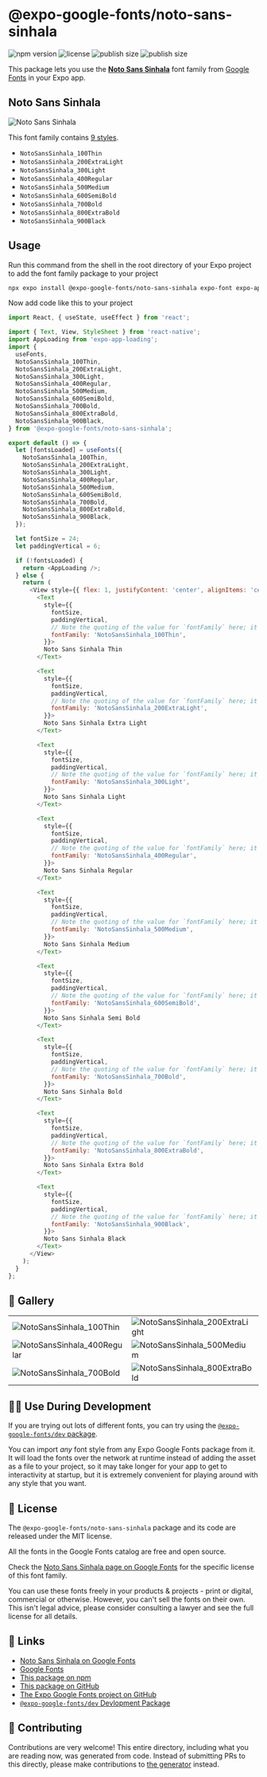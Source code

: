 # @expo-google-fonts/noto-sans-sinhala

![npm version](https://flat.badgen.net/npm/v/@expo-google-fonts/noto-sans-sinhala)
![license](https://flat.badgen.net/github/license/expo/google-fonts)
![publish size](https://flat.badgen.net/packagephobia/install/@expo-google-fonts/noto-sans-sinhala)
![publish size](https://flat.badgen.net/packagephobia/publish/@expo-google-fonts/noto-sans-sinhala)

This package lets you use the [**Noto Sans Sinhala**](https://fonts.google.com/specimen/Noto+Sans+Sinhala) font family from [Google Fonts](https://fonts.google.com/) in your Expo app.

## Noto Sans Sinhala

![Noto Sans Sinhala](./font-family.png)

This font family contains [9 styles](#-gallery).

- `NotoSansSinhala_100Thin`
- `NotoSansSinhala_200ExtraLight`
- `NotoSansSinhala_300Light`
- `NotoSansSinhala_400Regular`
- `NotoSansSinhala_500Medium`
- `NotoSansSinhala_600SemiBold`
- `NotoSansSinhala_700Bold`
- `NotoSansSinhala_800ExtraBold`
- `NotoSansSinhala_900Black`

## Usage

Run this command from the shell in the root directory of your Expo project to add the font family package to your project
```sh
npx expo install @expo-google-fonts/noto-sans-sinhala expo-font expo-app-loading
```

Now add code like this to your project
```js
import React, { useState, useEffect } from 'react';

import { Text, View, StyleSheet } from 'react-native';
import AppLoading from 'expo-app-loading';
import {
  useFonts,
  NotoSansSinhala_100Thin,
  NotoSansSinhala_200ExtraLight,
  NotoSansSinhala_300Light,
  NotoSansSinhala_400Regular,
  NotoSansSinhala_500Medium,
  NotoSansSinhala_600SemiBold,
  NotoSansSinhala_700Bold,
  NotoSansSinhala_800ExtraBold,
  NotoSansSinhala_900Black,
} from '@expo-google-fonts/noto-sans-sinhala';

export default () => {
  let [fontsLoaded] = useFonts({
    NotoSansSinhala_100Thin,
    NotoSansSinhala_200ExtraLight,
    NotoSansSinhala_300Light,
    NotoSansSinhala_400Regular,
    NotoSansSinhala_500Medium,
    NotoSansSinhala_600SemiBold,
    NotoSansSinhala_700Bold,
    NotoSansSinhala_800ExtraBold,
    NotoSansSinhala_900Black,
  });

  let fontSize = 24;
  let paddingVertical = 6;

  if (!fontsLoaded) {
    return <AppLoading />;
  } else {
    return (
      <View style={{ flex: 1, justifyContent: 'center', alignItems: 'center' }}>
        <Text
          style={{
            fontSize,
            paddingVertical,
            // Note the quoting of the value for `fontFamily` here; it expects a string!
            fontFamily: 'NotoSansSinhala_100Thin',
          }}>
          Noto Sans Sinhala Thin
        </Text>

        <Text
          style={{
            fontSize,
            paddingVertical,
            // Note the quoting of the value for `fontFamily` here; it expects a string!
            fontFamily: 'NotoSansSinhala_200ExtraLight',
          }}>
          Noto Sans Sinhala Extra Light
        </Text>

        <Text
          style={{
            fontSize,
            paddingVertical,
            // Note the quoting of the value for `fontFamily` here; it expects a string!
            fontFamily: 'NotoSansSinhala_300Light',
          }}>
          Noto Sans Sinhala Light
        </Text>

        <Text
          style={{
            fontSize,
            paddingVertical,
            // Note the quoting of the value for `fontFamily` here; it expects a string!
            fontFamily: 'NotoSansSinhala_400Regular',
          }}>
          Noto Sans Sinhala Regular
        </Text>

        <Text
          style={{
            fontSize,
            paddingVertical,
            // Note the quoting of the value for `fontFamily` here; it expects a string!
            fontFamily: 'NotoSansSinhala_500Medium',
          }}>
          Noto Sans Sinhala Medium
        </Text>

        <Text
          style={{
            fontSize,
            paddingVertical,
            // Note the quoting of the value for `fontFamily` here; it expects a string!
            fontFamily: 'NotoSansSinhala_600SemiBold',
          }}>
          Noto Sans Sinhala Semi Bold
        </Text>

        <Text
          style={{
            fontSize,
            paddingVertical,
            // Note the quoting of the value for `fontFamily` here; it expects a string!
            fontFamily: 'NotoSansSinhala_700Bold',
          }}>
          Noto Sans Sinhala Bold
        </Text>

        <Text
          style={{
            fontSize,
            paddingVertical,
            // Note the quoting of the value for `fontFamily` here; it expects a string!
            fontFamily: 'NotoSansSinhala_800ExtraBold',
          }}>
          Noto Sans Sinhala Extra Bold
        </Text>

        <Text
          style={{
            fontSize,
            paddingVertical,
            // Note the quoting of the value for `fontFamily` here; it expects a string!
            fontFamily: 'NotoSansSinhala_900Black',
          }}>
          Noto Sans Sinhala Black
        </Text>
      </View>
    );
  }
};

```

## 🔡 Gallery


||||
|-|-|-|
|![NotoSansSinhala_100Thin](./NotoSansSinhala_100Thin.ttf.png)|![NotoSansSinhala_200ExtraLight](./NotoSansSinhala_200ExtraLight.ttf.png)|![NotoSansSinhala_300Light](./NotoSansSinhala_300Light.ttf.png)||
|![NotoSansSinhala_400Regular](./NotoSansSinhala_400Regular.ttf.png)|![NotoSansSinhala_500Medium](./NotoSansSinhala_500Medium.ttf.png)|![NotoSansSinhala_600SemiBold](./NotoSansSinhala_600SemiBold.ttf.png)||
|![NotoSansSinhala_700Bold](./NotoSansSinhala_700Bold.ttf.png)|![NotoSansSinhala_800ExtraBold](./NotoSansSinhala_800ExtraBold.ttf.png)|![NotoSansSinhala_900Black](./NotoSansSinhala_900Black.ttf.png)||


## 👩‍💻 Use During Development

If you are trying out lots of different fonts, you can try using the [`@expo-google-fonts/dev` package](https://github.com/expo/google-fonts/tree/master/font-packages/dev#readme).

You can import *any* font style from any Expo Google Fonts package from it. It will load the fonts
over the network at runtime instead of adding the asset as a file to your project, so it may take longer
for your app to get to interactivity at startup, but it is extremely convenient
for playing around with any style that you want.

## 📖 License

The `@expo-google-fonts/noto-sans-sinhala` package and its code are released under the MIT license.

All the fonts in the Google Fonts catalog are free and open source.

Check the [Noto Sans Sinhala page on Google Fonts](https://fonts.google.com/specimen/Noto+Sans+Sinhala) for the specific license of this font family.

You can use these fonts freely in your products & projects - print or digital, commercial or otherwise. However, you can't sell the fonts on their own. This isn't legal advice, please consider consulting a lawyer and see the full license for all details.

## 🔗 Links

- [Noto Sans Sinhala on Google Fonts](https://fonts.google.com/specimen/Noto+Sans+Sinhala)
- [Google Fonts](https://fonts.google.com/)
- [This package on npm](https://www.npmjs.com/package/@expo-google-fonts/noto-sans-sinhala)
- [This package on GitHub](https://github.com/expo/google-fonts/tree/master/font-packages/noto-sans-sinhala)
- [The Expo Google Fonts project on GitHub](https://github.com/expo/google-fonts)
- [`@expo-google-fonts/dev` Devlopment Package](https://github.com/expo/google-fonts/tree/master/font-packages/dev)

## 🤝 Contributing

Contributions are very welcome! This entire directory, including what you are reading now, was generated from code. Instead of submitting PRs to this directly, please make contributions to [the generator](https://github.com/expo/google-fonts/tree/master/packages/generator) instead.
